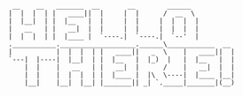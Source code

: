 ```
 __    __   _______  __       __        ______            
|  |  |  | |   ____||  |     |  |      /  __  \           
|  |__|  | |  |__   |  |     |  |     |  |  |  |          
|   __   | |   __|  |  |     |  |     |  |  |  |          
|  |  |  | |  |____ |  `----.|  `----.|  `--'  |          
.___________.___________________.______\____________  __  
|           |  |  |  | |   ____||   _  \    |   ____||  | 
`---|  |----|  |__|  | |  |__   |  |_)  |   |  |__   |  | 
    |  |    |   __   | |   __|  |      /    |   __|  |  | 
    |  |    |  |  |  | |  |____ |  |\  \----|  |____ |__| 
    |__|    |__|  |__| |_______|| _| `._____|_______|(__) 
                                                          
```

<!---
tomkalesse/tomkalesse is a ✨ special ✨ repository because its `README.md` (this file) appears on your GitHub profile.
You can click the Preview link to take a look at your changes.
--->
